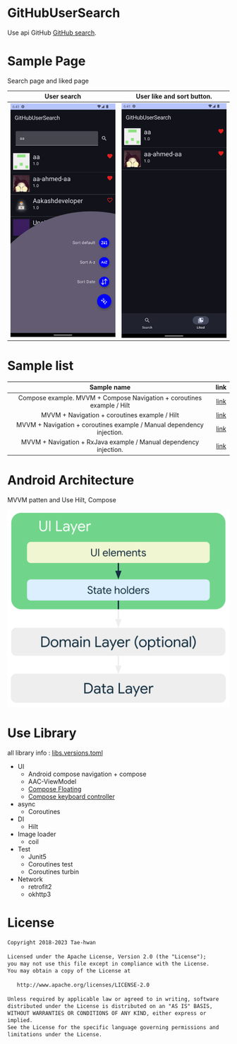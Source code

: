 # GitHubUserSearch

Use api GitHub [GitHub search](https://docs.github.com/en/free-pro-team@latest/rest/search/search?apiVersion=2022-11-28#search-code).

# Sample Page

Search page and liked page

|           User search           |   User like and sort button.    |
|:-------------------------------:|:-------------------------------:|
| ![main](images/search_page.png) | ![detail](images/like_page.png) |

# Sample list

|                              Sample name                               |                                                     link                                                     |
|:----------------------------------------------------------------------:|:------------------------------------------------------------------------------------------------------------:|
| Compose example. MVVM + Compose Navigation + coroutines example / Hilt |       [link](https://github.com/taehwandev/GithubUserSearch/tree/MVVM-Compose-Hilt-coroutines-sample)        |
|             MVVM + Navigation + coroutines example / Hilt              |           [link](https://github.com/taehwandev/GithubUserSearch/tree/MVVM-Hilt-coroutines-sample)            |
| MVVM + Navigation + coroutines example / Manual dependency injection.  | [link](https://github.com/taehwandev/GithubUserSearch/tree/MVVM-ManualDependencyInjection-coroutines-sample) |
|   MVVM + Navigation + RxJava example / Manual dependency injection.    | [link](https://github.com/taehwandev/GithubUserSearch/tree/MVVM-ManualDependencyInjection-coroutines-sample) |

# Android Architecture

MVVM patten and Use Hilt, Compose

![mad-arch-overview-ui.png](images/mad-arch-overview-ui.png)

# Use Library

all library info : [libs.versions.toml](gradle/libs.versions.toml)

- UI
    - Android compose navigation + compose
    - AAC-ViewModel
    - [Compose Floating](https://medium.com/@khambhaytajaydip/jetpack-compose-multiple-floatingactionbutton-2fe26f19404e)
    - [Compose keyboard controller](https://github.com/taehwandev/ComposeKeyboardState)
- async
    - Coroutines
- DI
    - Hilt
- Image loader
    - coil
- Test
    - Junit5
    - Coroutines test
    - Coroutines turbin
- Network
    - retrofit2
    - okhttp3

# License

```
Copyright 2018-2023 Tae-hwan

Licensed under the Apache License, Version 2.0 (the "License");
you may not use this file except in compliance with the License.
You may obtain a copy of the License at

   http://www.apache.org/licenses/LICENSE-2.0

Unless required by applicable law or agreed to in writing, software
distributed under the License is distributed on an "AS IS" BASIS,
WITHOUT WARRANTIES OR CONDITIONS OF ANY KIND, either express or implied.
See the License for the specific language governing permissions and
limitations under the License.
```